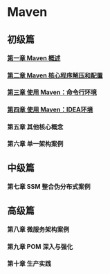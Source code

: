 # Maven

## 初级篇

#### [第一章 Maven 概述](file/初级篇/第一章Maven概述.md)

#### [第二章 Maven 核心程序解压和配置](file/初级篇/第二章Maven核心程序解压和配置.md)

#### [第三章 使用 Maven：命令行环境](file/初级篇/第三章使用Maven：命令行环境.md)

#### [第四章 使用 Maven：IDEA环境](file/初级篇/第四章使用Maven：IDEA环境.md)

#### 第五章 其他核心概念

#### 第六章 单一架构案例

## 中级篇

#### 第七章 SSM 整合伪分布式案例

## 高级篇

#### 第八章 微服务架构案例

#### 第九章 POM 深入与强化

#### 第十章 生产实践